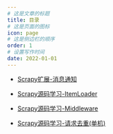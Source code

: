 ```yaml
---
# 这是文章的标题
title: 目录
# 这是页面的图标
icon: page
# 这是侧边栏的顺序
order: 1
# 设置写作时间
date: 2022-01-01
---
```


- [Scrapy扩展-消息通知](scrapy-extension-message-notification.md)

- [Scrapy源码学习-ItemLoader](scrapy-itemloader.md)

- [Scrapy源码学习-Middleware](scrapy-middleware.md)

- [Scrapy源码学习-请求去重(单机)](scrapy-request-remove-duplication.md)
